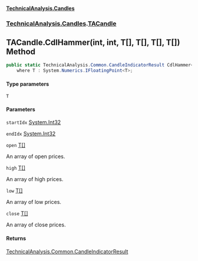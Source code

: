 #### [TechnicalAnalysis.Candles](TechnicalAnalysis.Candles.md 'TechnicalAnalysis.Candles')
### [TechnicalAnalysis.Candles](TechnicalAnalysis.Candles.md#TechnicalAnalysis.Candles 'TechnicalAnalysis.Candles').[TACandle](TACandle.md 'TechnicalAnalysis.Candles.TACandle')

## TACandle.CdlHammer<T>(int, int, T[], T[], T[], T[]) Method

```csharp
public static TechnicalAnalysis.Common.CandleIndicatorResult CdlHammer<T>(int startIdx, int endIdx, T[] open, T[] high, T[] low, T[] close)
    where T : System.Numerics.IFloatingPoint<T>;
```
#### Type parameters

<a name='TechnicalAnalysis.Candles.TACandle.CdlHammer_T_(int,int,T[],T[],T[],T[]).T'></a>

`T`
#### Parameters

<a name='TechnicalAnalysis.Candles.TACandle.CdlHammer_T_(int,int,T[],T[],T[],T[]).startIdx'></a>

`startIdx` [System.Int32](https://docs.microsoft.com/en-us/dotnet/api/System.Int32 'System.Int32')

<a name='TechnicalAnalysis.Candles.TACandle.CdlHammer_T_(int,int,T[],T[],T[],T[]).endIdx'></a>

`endIdx` [System.Int32](https://docs.microsoft.com/en-us/dotnet/api/System.Int32 'System.Int32')

<a name='TechnicalAnalysis.Candles.TACandle.CdlHammer_T_(int,int,T[],T[],T[],T[]).open'></a>

`open` [T](TACandle.CdlHammer_T_(int,int,T[],T[],T[],T[]).md#TechnicalAnalysis.Candles.TACandle.CdlHammer_T_(int,int,T[],T[],T[],T[]).T 'TechnicalAnalysis.Candles.TACandle.CdlHammer<T>(int, int, T[], T[], T[], T[]).T')[[]](https://docs.microsoft.com/en-us/dotnet/api/System.Array 'System.Array')

An array of open prices.

<a name='TechnicalAnalysis.Candles.TACandle.CdlHammer_T_(int,int,T[],T[],T[],T[]).high'></a>

`high` [T](TACandle.CdlHammer_T_(int,int,T[],T[],T[],T[]).md#TechnicalAnalysis.Candles.TACandle.CdlHammer_T_(int,int,T[],T[],T[],T[]).T 'TechnicalAnalysis.Candles.TACandle.CdlHammer<T>(int, int, T[], T[], T[], T[]).T')[[]](https://docs.microsoft.com/en-us/dotnet/api/System.Array 'System.Array')

An array of high prices.

<a name='TechnicalAnalysis.Candles.TACandle.CdlHammer_T_(int,int,T[],T[],T[],T[]).low'></a>

`low` [T](TACandle.CdlHammer_T_(int,int,T[],T[],T[],T[]).md#TechnicalAnalysis.Candles.TACandle.CdlHammer_T_(int,int,T[],T[],T[],T[]).T 'TechnicalAnalysis.Candles.TACandle.CdlHammer<T>(int, int, T[], T[], T[], T[]).T')[[]](https://docs.microsoft.com/en-us/dotnet/api/System.Array 'System.Array')

An array of low prices.

<a name='TechnicalAnalysis.Candles.TACandle.CdlHammer_T_(int,int,T[],T[],T[],T[]).close'></a>

`close` [T](TACandle.CdlHammer_T_(int,int,T[],T[],T[],T[]).md#TechnicalAnalysis.Candles.TACandle.CdlHammer_T_(int,int,T[],T[],T[],T[]).T 'TechnicalAnalysis.Candles.TACandle.CdlHammer<T>(int, int, T[], T[], T[], T[]).T')[[]](https://docs.microsoft.com/en-us/dotnet/api/System.Array 'System.Array')

An array of close prices.

#### Returns
[TechnicalAnalysis.Common.CandleIndicatorResult](https://docs.microsoft.com/en-us/dotnet/api/TechnicalAnalysis.Common.CandleIndicatorResult 'TechnicalAnalysis.Common.CandleIndicatorResult')